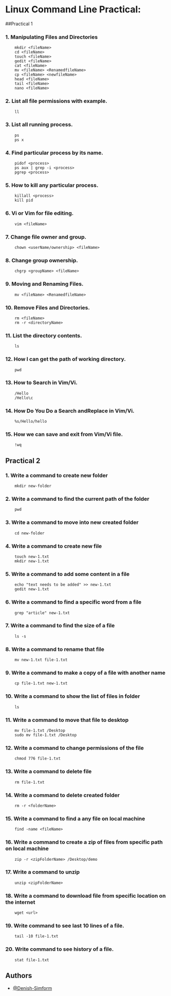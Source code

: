 


# Linux Command Line Practical:
##Practical 1

### 1. Manipulating Files and Directories
		mkdir <fileName>
		cd <fileName>
		touch <fileName>
		gedit <fileName>
		cat <fileName>
		mv <fileName> <RenamedfileName>
		cp <fileName> <newfileName>
		head <fileName>
		tail <fileName>
		nano <fileName>
### 2. List all file permissions with example.
		ll	
### 3. List all running process.
		ps
		ps x
### 4. Find particular process by its name.
		pidof <process>
		ps aux | grep -i <process>
		pgrep <process>
### 5. How to kill any particular process.
		killall <process>
		kill pid
### 6. Vi or Vim for file editing.
		vim <fileName> 	
### 7. Change file owner and group.
		chown <userName/ownership> <fileName>
### 8. Change group ownership.
		chgrp <groupName> <fileName>
### 9. Moving and Renaming Files.
		mv <fileName> <RenamedfileName>
### 10. Remove Files and Directories.
		rm <fileName>
		rm -r <directoryName>
### 11. List the directory contents.
		ls
### 12. How I can get the path of working directory.
		pwd
### 13. How to Search in Vim/Vi.
		/Hello
		/Hello\c
### 14. How Do You Do a Search andReplace in Vim/Vi.
		%s/Hello/hello
### 15. How we can save and exit from Vim/Vi file.
		!wq


## Practical 2
### 1. Write a command to create new folder
		mkdir new-folder
### 2. Write a command to find the current path of the folder
		pwd	
### 3. Write a command to move into new created folder
		cd new-folder	
### 4. Write a command to create new file
		touch new-1.txt
		mkdir new-1.txt	
### 5. Write a command to add some content in a file
		echo "text needs to be added" >> new-1.txt
		gedit new-1.txt	
### 6. Write a command to find a specific word from a file
		grep "article" new-1.txt 	
### 7. Write a command to find the size of a file
		ls -s	
### 8. Write a command to rename that file
		mv new-1.txt file-1.txt
### 9. Write a command to make a copy of a file with another name
		cp file-1.txt new-1.txt	
### 10. Write a command to show the list of files in folder
		ls
### 11. Write a command to move that file to desktop
		mv file-1.txt /Desktop
		sudo mv file-1.txt /Desktop	
### 12. Write a command to change permissions of the file
		chmod 776 file-1.txt
### 13. Write a command to delete file
		rm file-1.txt	
### 14. Write a command to delete created folder
		rm -r <folderName>	
### 15. Write a command to find a any file on local machine
		find -name <fileName>	
### 16. Write a command to create a zip of files from specific path on local machine
		zip -r <zipFolderName> /Desktop/demo	
### 17. Write a command to unzip
		unzip <zipFolderName>	
### 18. Write a command to download file from specific location on the internet
		wget <url>	
### 19. Write command to see last 10 lines of a file.
		tail -10 file-1.txt	
### 20. Write command to see history of a file.
		stat file-1.txt
    
    

## Authors

- [@Denish-Simform](https://github.com/Denish-Simform)

